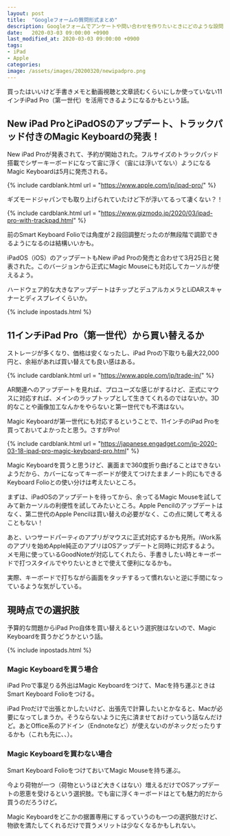 ```yaml
---
layout: post
title:  "Googleフォームの質問形式まとめ"
description: Googleフォームでアンケートや問い合わせを作りたいときにどのような設問形式があるかのまとめ。
date:   2020-03-03 09:00:00 +0900
last_modified_at: 2020-03-03 09:00:00 +0900
tags:
- iPad
- Apple
categories:
image: /assets/images/20200320/newipadpro.png
---
```



買ったはいいけど手書きメモと動画視聴と文章読むくらいにしか使っていない11インチiPad Pro（第一世代）を活用できるようになるかもという話。

## New iPad ProとiPadOSのアップデート、トラックパッド付きのMagic Keyboardの発表！

New iPad Proが発表されて、予約が開始された。フルサイズのトラックパッド搭載でシザーキーボードになって宙に浮く（宙には浮いてない）ようになるMagic Keyboardは5月に発売される。

{% include cardblank.html url = "https://www.apple.com/jp/ipad-pro/" %}

ギズモードジャパンでも取り上げられていたけど下が浮いてるって凄くない？！

{% include cardblank.html url = "https://www.gizmodo.jp/2020/03/ipad-pro-with-trackpad.html" %}

前のSmart Keyboard Folioでは角度が２段回調整だったのが無段階で調節できるようになるのは結構いいかも。

iPadOS（iOS）のアップデートもNew iPad Proの発売と合わせて3月25日と発表された。このバージョンから正式にMagic Mouseにも対応してカーソルが使えるよう。

ハードウェア的な大きなアップデートはチップとデュアルカメラとLiDARスキャナーとディスプレイくらいか。

{% include inpostads.html %}

## 11インチiPad Pro（第一世代）から買い替えるか

ストレージが多くなり、価格は安くなったし、iPad Proの下取りも最大22,000円と、余裕があれば買い替えても良い感はある。

{% include cardblank.html url = "https://www.apple.com/jp/trade-in/" %}

AR関連へのアップデートを見れば、プロユーズな感じがするけど、正式にマウスに対応すれば、メインのラップトップとして生きてくれるのではないか。3D的なことや画像加工なんかをやらないと第一世代でも不満はない。

Magic Keyboardが第一世代にも対応するということで、11インチのiPad Proを買っておいてよかったと思う。さすがPro!

{% include cardblank.html url = "https://japanese.engadget.com/jp-2020-03-18-ipad-pro-magic-keyboard-pro.html" %}

Magic Keyboardを買うと思うけど、裏面まで360度折り曲げることはできないようだから、カバーになってキーボードが使えてつけたままノート的にもできるKeyboard Folioとの使い分けは考えたいところ。

まずは、iPadOSのアップデートを待ってから、余ってるMagic Mouseを試してみて新カーソルの利便性を試してみたいところ。Apple Pencilのアップデートはなく、第二世代のApple Pencilは買い替えの必要がなく、この点に関して考えることもない！

あと、いつサードパーティのアプリがマウスに正式対応するかも見所。iWork系のアプリを始めApple純正のアプリはOSアップデートと同時に対応するよう。メモ用に使っているGoodNoteが対応してくれたら、手書きしたい時とキーボードで打つスタイルでやりたいときとで使えて便利になるかも。

実際、キーボードで打ちながら画面をタッチするって慣れないと逆に手間になっているような気がしている。

## 現時点での選択肢

予算的な問題からiPad Pro自体を買い替えるという選択肢はないので、Magic Keyboardを買うかどうかという話。

{% include inpostads.html %}

### Magic Keyboardを買う場合
iPad Proで事足りる外出はMagic Keyboardをつけて、Macを持ち運ぶときはSmart Keyboard Folioをつける。

iPad Proだけで出張とかしたいけど、出張先で計算したいとかなると、Macが必要になってしまうか。そうならないように先に済ませておけっていう話なんだけど。あとOffice系のアドイン（Endnoteなど）が使えないのがネックだったりするかも（これも先に、、）。

### Magic Keyboardを買わない場合
Smart Keyboard FolioをつけておいてMagic Mouseを持ち運ぶ。

今より荷物が一つ（荷物というほど大きくはない）増えるだけでOSアップデートの恩恵を受けるという選択肢。でも宙に浮くキーボードはとても魅力的だから買うのだろうけど。

Magic Keyboardをどこかの据置専用にするっていうのも一つの選択肢だけど、物欲を満たしてくれるだけで買うメリットは少なくなるかもしれない。
